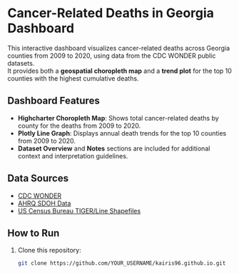 # Cancer-Related Deaths in Georgia Dashboard

This interactive dashboard visualizes cancer-related deaths across Georgia counties from 2009 to 2020, using data from the CDC WONDER public datasets.  
It provides both a **geospatial choropleth map** and a **trend plot** for the top 10 counties with the highest cumulative deaths.

## Dashboard Features
- **Highcharter Choropleth Map**: Shows total cancer-related deaths by county for the deaths from 2009 to 2020.
- **Plotly Line Graph**: Displays annual death trends for the top 10 counties from 2009 to 2020.
- **Dataset Overview** and **Notes** sections are included for additional context and interpretation guidelines.

## Data Sources
- [CDC WONDER](https://wonder.cdc.gov/)
- [AHRQ SDOH Data](https://www.ahrq.gov/sdoh/data-analytics/sdoh-data.html)
- [US Census Bureau TIGER/Line Shapefiles](https://www.census.gov/geographies/mapping-files/time-series/geo/tiger-line-file.html)

## How to Run
1. Clone this repository:
   ```bash
   git clone https://github.com/YOUR_USERNAME/kairis96.github.io.git
